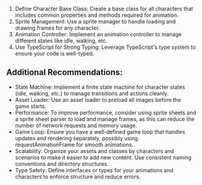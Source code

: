 1. Define Character Base Class: Create a base class for all characters that includes common properties and methods required for animation.
1. Sprite Management: Use a sprite manager to handle loading and drawing frames for any character.
1. Animation Controller: Implement an animation controller to manage different states like idle, walking, etc.
1. Use TypeScript for Strong Typing: Leverage TypeScript's type system to ensure your code is well-typed.

## Additional Recommendations:

* State Machine: Implement a finite state machine for character states (idle, walking, etc.) to manage transitions and actions cleanly.
* Asset Loader: Use an asset loader to preload all images before the game starts.
* Performance: To improve performance, consider using sprite sheets and a sprite sheet parser to load and manage frames, as this can reduce the number of network requests and memory usage.
* Game Loop: Ensure you have a well-defined game loop that handles updates and rendering separately, possibly using requestAnimationFrame for smooth animations.
* Scalability: Organize your assets and classes by characters and scenarios to make it easier to add new content. Use consistent naming conventions and directory structures.
* Type Safety: Define interfaces or types for your animations and characters to enforce structure and reduce errors.
